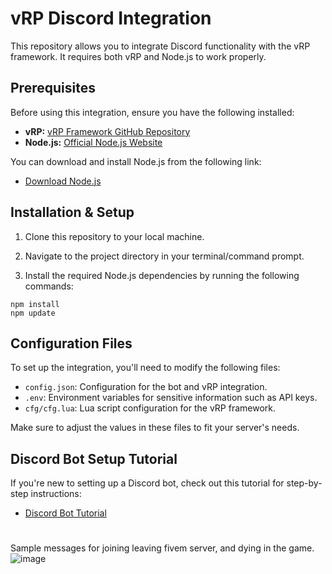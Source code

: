# vRP Discord Integration

This repository allows you to integrate Discord functionality with the vRP framework. It requires both vRP and Node.js to work properly.
## Prerequisites

Before using this integration, ensure you have the following installed:

  * **vRP:** [vRP Framework GitHub Repository](https://github.com/vRP-framework/vRP)
  * **Node.js:** [Official Node.js Website](https://nodejs.org/en)

You can download and install Node.js from the following link:

  * [Download Node.js](https://nodejs.org/en/download)

## Installation & Setup

  1. Clone this repository to your local machine.

  2. Navigate to the project directory in your terminal/command prompt.

  3. Install the required Node.js dependencies by running the following commands:

    npm install
    npm update

## Configuration Files

To set up the integration, you'll need to modify the following files:

  * `config.json`: Configuration for the bot and vRP integration.
  * `.env`: Environment variables for sensitive information such as API keys.
  * `cfg/cfg.lua`: Lua script configuration for the vRP framework.

Make sure to adjust the values in these files to fit your server's needs.

## Discord Bot Setup Tutorial

If you're new to setting up a Discord bot, check out this tutorial for step-by-step instructions:

  * [Discord Bot Tutorial](https://youtu.be/8LXGChrVUjY)
#
Sample messages for joining leaving fivem server, and dying in the game.
![image](https://github.com/Boss-Man-Dev/vrp_discord/assets/54071671/a5754263-60a9-458e-8b85-ed02408a145c)

